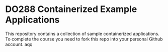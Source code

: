 # DO288 Containerized Example Applications

This repository contains a collection of sample containerized applications.  To complete the course you need to fork this repo into your personal Github account.
aqq
